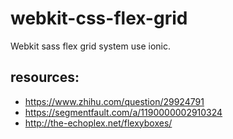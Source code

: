 # webkit-css-flex-grid
Webkit sass flex grid system use ionic.


## resources:
+ https://www.zhihu.com/question/29924791
+ https://segmentfault.com/a/1190000002910324
+ http://the-echoplex.net/flexyboxes/
